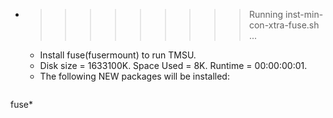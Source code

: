 * >>>>>>>>> Running inst-min-con-xtra-fuse.sh ...
  * Install fuse(fusermount) to run TMSU.
  * Disk size = 1633100K. Space Used = 8K. Runtime = 00:00:00:01.
  * The following NEW packages will be installed:
  ```bash
fuse*
  ```

